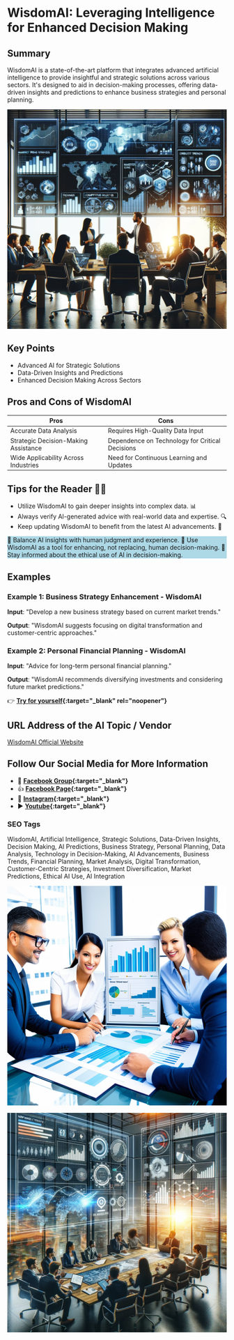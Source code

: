 
# WisdomAI: Leveraging Intelligence for Enhanced Decision Making

## Summary
WisdomAI is a state-of-the-art platform that integrates advanced artificial intelligence to provide insightful and strategic solutions across various sectors. It's designed to aid in decision-making processes, offering data-driven insights and predictions to enhance business strategies and personal planning.

![Alt text](wizdomeai.webp)


## Key Points
- Advanced AI for Strategic Solutions
- Data-Driven Insights and Predictions
- Enhanced Decision Making Across Sectors

## Pros and Cons of WisdomAI
| Pros | Cons |
|------|------|
| Accurate Data Analysis | Requires High-Quality Data Input |
| Strategic Decision-Making Assistance | Dependence on Technology for Critical Decisions |
| Wide Applicability Across Industries | Need for Continuous Learning and Updates |

## Tips for the Reader 🧠✨
- Utilize WisdomAI to gain deeper insights into complex data. 📊
- Always verify AI-generated advice with real-world data and expertise. 🔍
- Keep updating WisdomAI to benefit from the latest AI advancements. 🔄

<div style="background-color:lightblue;">
🔹 Balance AI insights with human judgment and experience.
🔹 Use WisdomAI as a tool for enhancing, not replacing, human decision-making.
🔹 Stay informed about the ethical use of AI in decision-making.
</div>

## Examples
### Example 1: Business Strategy Enhancement - WisdomAI
**Input**: 
"Develop a new business strategy based on current market trends."

**Output**: 
"WisdomAI suggests focusing on digital transformation and customer-centric approaches."

### Example 2: Personal Financial Planning - WisdomAI
**Input**: 
"Advice for long-term personal financial planning."

**Output**: 
"WisdomAI recommends diversifying investments and considering future market predictions."

👉 **[Try for yourself](https://www.wizdom.ai/){:target="_blank" rel="noopener"}**

## URL Address of the AI Topic / Vendor
[WisdomAI Official Website](https://www.wizdom.ai/)

## Follow Our Social Media for More Information
- 📘 **[Facebook Group](https://www.facebook.com/groups/trionxai){:target="_blank"}**
- 👍 **[Facebook Page](https://www.facebook.com/ai.trionxai){:target="_blank"}**
- 📸 **[Instagram](https://www.instagram.com/trionxai/){:target="_blank"}**
- ▶️ **[Youtube](https://www.youtube.com/@robotdocs/){:target="_blank"}**


### SEO Tags
WisdomAI, Artificial Intelligence, Strategic Solutions, Data-Driven Insights, Decision Making, AI Predictions, Business Strategy, Personal Planning, Data Analysis, Technology in Decision-Making, AI Advancements, Business Trends, Financial Planning, Market Analysis, Digital Transformation, Customer-Centric Strategies, Investment Diversification, Market Predictions, Ethical AI Use, AI Integration

![Alt text](wisdome.webp)

![Alt text](wisdomai.webp)